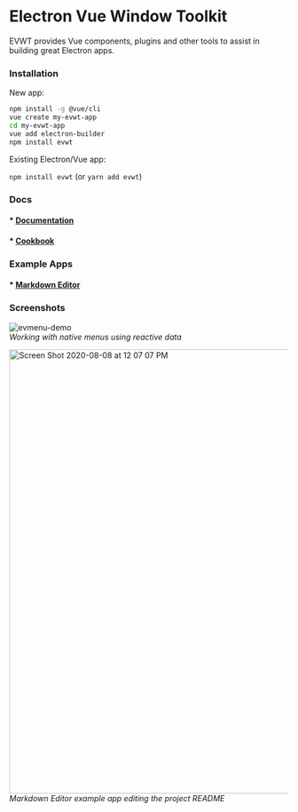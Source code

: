 # Electron Vue Window Toolkit

EVWT provides Vue components, plugins and other tools to assist in building great Electron apps.

### Installation

New app:

```bash
npm install -g @vue/cli
vue create my-evwt-app
cd my-evwt-app
vue add electron-builder
npm install evwt
```

Existing Electron/Vue app:

`npm install evwt` (or `yarn add evwt`)

### Docs

#### * [Documentation](https://evwt.net/)

#### * [Cookbook](https://github.com/evwt/evwt/blob/master/CookBook.md)

### Example Apps

#### * [Markdown Editor](https://github.com/evwt/evwt-example-markdown-editor)

### Screenshots

![evmenu-demo](https://user-images.githubusercontent.com/611996/89112631-2654df00-d42b-11ea-8f7a-eec2c9ab4e83.gif)
<br>
<i>Working with native menus using reactive data</i>

<img width="800" alt="Screen Shot 2020-08-08 at 12 07 07 PM" src="https://user-images.githubusercontent.com/611996/89716083-b9cc6980-d96f-11ea-9d5a-fb584685c6b6.png">
<i>Markdown Editor example app editing the project README</i>


